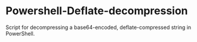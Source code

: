 # Powershell-Deflate-decompression
Script for decompressing a base64-encoded, deflate-compressed string in PowerShell.
